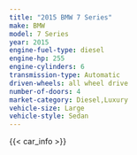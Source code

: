```yaml
---
title: "2015 BMW 7 Series"
make: BMW
model: 7 Series
year: 2015
engine-fuel-type: diesel
engine-hp: 255
engine-cylinders: 6
transmission-type: Automatic
driven-wheels: all wheel drive
number-of-doors: 4
market-category: Diesel,Luxury
vehicle-size: Large
vehicle-style: Sedan
---
```


{{< car_info >}}
